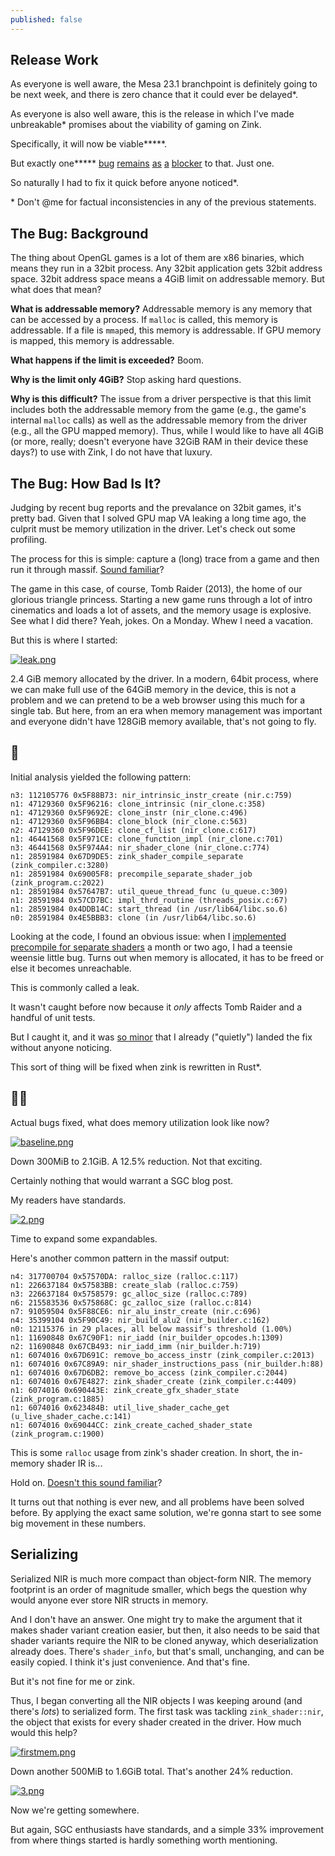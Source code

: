 ```yaml
---
published: false
---
```

## Release Work

As everyone is well aware, the Mesa 23.1 branchpoint is definitely going to be next week, and there is zero chance that it could ever be delayed\*.

As everyone is also well aware, this is the release in which I've made unbreakable\* promises about the viability of gaming on Zink.

Specifically, it will now be viable**\***.

But exactly one**\*** [bug](https://gitlab.freedesktop.org/mesa/mesa/-/issues/8699) [remains](https://gitlab.freedesktop.org/mesa/mesa/-/issues/6024) [as](https://gitlab.freedesktop.org/mesa/mesa/-/issues/8746) [a](https://gitlab.freedesktop.org/mesa/mesa/-/issues/8257) [blocker](https://gitlab.freedesktop.org/mesa/mesa/-/issues/8328) to that. Just one.

So naturally I had to fix it quick before anyone noticed\*.

\* Don't @me for factual inconsistencies in any of the previous statements.

## The Bug: Background
The thing about OpenGL games is a lot of them are x86 binaries, which means they run in a 32bit process. Any 32bit application gets 32bit address space. 32bit address space means a 4GiB limit on addressable memory. But what does that mean?

**What is addressable memory?** Addressable memory is any memory that can be accessed by a process. If `malloc` is called, this memory is addressable. If a file is `mmap`ed, this memory is addressable. If GPU memory is mapped, this memory is addressable.

**What happens if the limit is exceeded?** Boom.

**Why is the limit only 4GiB?** Stop asking hard questions.

**Why is this difficult?** The issue from a driver perspective is that this limit includes both the addressable memory from the game (e.g., the game's internal `malloc` calls) as well as the addressable memory from the driver (e.g., all the GPU mapped memory). Thus, while I would like to have all 4GiB (or more, really; doesn't everyone have 32GiB RAM in their device these days?) to use with Zink, I do not have that luxury.

## The Bug: How Bad Is It?
Judging by recent bug reports and the prevalance on 32bit games, it's pretty bad. Given that I solved GPU map VA leaking a long time ago, the culprit must be memory utilization in the driver. Let's check out some profiling.

The process for this is simple: capture a (long) trace from a game and then run it through massif. [Sound familiar]({{site.url}}/oom/)?

The game in this case, of course, Tomb Raider (2013), the home of our glorious triangle princess. Starting a new game runs through a lot of intro cinematics and loads a lot of assets, and the memory usage is explosive. See what I did there? Yeah, jokes. On a Monday. Whew I need a vacation.

But this is where I started:

[![leak.png]({{site.url}}/assets/mem/leak.png)]({{site.url}}/assets/mem/leak.png)

2.4 GiB memory allocated by the driver. In a modern, 64bit process, where we can make full use of the 64GiB memory in the device, this is not a problem and we can pretend to be a web browser using this much for a single tab. But here, from an era when memory management was important and everyone didn't have 128GiB memory available, that's not going to fly.

## 🤔
Initial analysis yielded the following pattern:

```
n3: 112105776 0x5F88B73: nir_intrinsic_instr_create (nir.c:759)
n1: 47129360 0x5F96216: clone_intrinsic (nir_clone.c:358)
n1: 47129360 0x5F9692E: clone_instr (nir_clone.c:496)
n1: 47129360 0x5F96BB4: clone_block (nir_clone.c:563)
n2: 47129360 0x5F96DEE: clone_cf_list (nir_clone.c:617)
n1: 46441568 0x5F971CE: clone_function_impl (nir_clone.c:701)
n3: 46441568 0x5F974A4: nir_shader_clone (nir_clone.c:774)
n1: 28591984 0x67D9DE5: zink_shader_compile_separate (zink_compiler.c:3280)
n1: 28591984 0x69005F8: precompile_separate_shader_job (zink_program.c:2022)
n1: 28591984 0x57647B7: util_queue_thread_func (u_queue.c:309)
n1: 28591984 0x57CD7BC: impl_thrd_routine (threads_posix.c:67)
n1: 28591984 0x4DDB14C: start_thread (in /usr/lib64/libc.so.6)
n0: 28591984 0x4E5BBB3: clone (in /usr/lib64/libc.so.6)
```

Looking at the code, I found an obvious issue: when I [implemented precompile for separate shaders](https://gitlab.freedesktop.org/mesa/mesa/-/merge_requests/21197) a month or two ago, I had a teensie weensie little bug. Turns out when memory is allocated, it has to be freed or else it becomes unreachable.

This is commonly called a leak.

It wasn't caught before now because it *only* affects Tomb Raider and a handful of unit tests.

But I caught it, and it was [so minor](https://gitlab.freedesktop.org/mesa/mesa/-/merge_requests/22175) that I already ("quietly") landed the fix without anyone noticing.

This sort of thing will be fixed when zink is rewritten in Rust\*.

## 🤔🤔
Actual bugs fixed, what does memory utilization look like now?

[![baseline.png]({{site.url}}/assets/mem/baseline.png)]({{site.url}}/assets/mem/baseline.png)

Down 300MiB to 2.1GiB. A 12.5% reduction. Not that exciting.

Certainly nothing that would warrant a SGC blog post.

My readers have standards.

[![2.png]({{site.url}}/assets/spaghetti/2.png)]({{site.url}}/assets/spaghetti/2.png)

Time to expand some expandables.

Here's another common pattern in the massif output:
```
n4: 317700704 0x57570DA: ralloc_size (ralloc.c:117)
n1: 226637184 0x57583BB: create_slab (ralloc.c:759)
n3: 226637184 0x5758579: gc_alloc_size (ralloc.c:789)
n6: 215583536 0x575868C: gc_zalloc_size (ralloc.c:814)
n7: 91059504 0x5F88CE6: nir_alu_instr_create (nir.c:696)
n4: 35399104 0x5F90C49: nir_build_alu2 (nir_builder.c:162)
n0: 12115376 in 29 places, all below massif's threshold (1.00%)
n1: 11690848 0x67C90F1: nir_iadd (nir_builder_opcodes.h:1309)
n2: 11690848 0x67CB493: nir_iadd_imm (nir_builder.h:719)
n1: 6074016 0x67D691C: remove_bo_access_instr (zink_compiler.c:2013)
n1: 6074016 0x67C89A9: nir_shader_instructions_pass (nir_builder.h:88)
n1: 6074016 0x67D6DB2: remove_bo_access (zink_compiler.c:2044)
n1: 6074016 0x67E4827: zink_shader_create (zink_compiler.c:4409)
n1: 6074016 0x690443E: zink_create_gfx_shader_state (zink_program.c:1885)
n1: 6074016 0x623484B: util_live_shader_cache_get (u_live_shader_cache.c:141)
n1: 6074016 0x69044CC: zink_create_cached_shader_state (zink_program.c:1900)
```

This is some `ralloc` usage from zink's shader creation. In short, the in-memory shader IR is...

Hold on. [Doesn't this sound familiar]({{site.url}}/oom/)?

It turns out that nothing is ever new, and all problems have been solved before. By applying the exact same solution, we're gonna start to see some big movement in these numbers.

## Serializing
Serialized NIR is much more compact than object-form NIR. The memory footprint is an order of magnitude smaller, which begs the question why would anyone ever store NIR structs in memory.

And I don't have an answer. One might try to make the argument that it makes shader variant creation easier, but then, it also needs to be said that shader variants require the NIR to be cloned anyway, which deserialization already does. There's `shader_info`, but that's small, unchanging, and can be easily copied. I think it's just convenience. And that's fine.

But it's not fine for me or zink.

Thus, I began converting all the NIR objects I was keeping around (and there's *lots*) to serialized form. The first task was tackling `zink_shader::nir`, the object that exists for every shader created in the driver. How much would this help?

[![firstmem.png]({{site.url}}/assets/mem/firstmem.png)]({{site.url}}/assets/mem/firstmem.png)

Down another 500MiB to 1.6GiB total. That's another 24% reduction.

[![3.png]({{site.url}}/assets/spaghetti/3.png)]({{site.url}}/assets/spaghetti/3.png)

Now we're getting somewhere.

But again, SGC enthusiasts have standards, and a simple 33% improvement from where things started is hardly something worth mentioning.